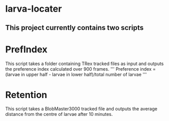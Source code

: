 # larva-locater

## This project currently contains two scripts
# PrefIndex
This script takes a folder containing TRex tracked files as input and outputs the preference index calculated over 900 frames.
'''
Preference index = (larvae in upper half - larvae in lower half)/total number of larvae
'''
# Retention
This script takes a BlobMaster3000 tracked file and outputs the average distance from the centre of larvae after 10 minutes. 
